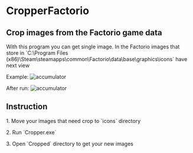 <h1>CropperFactorio</h1>
<h2>Crop images from the Factorio game data</h2>
<p>With this program you can get single image. In the Factorio images that store in `C:\Program Files (x86)\Steam\steamapps\common\Factorio\data\base\graphics\icons` have next view</p>

Example:
![accumulator](https://user-images.githubusercontent.com/70232130/209588461-f4ea3b9e-cace-48bc-abab-318a0589fb1a.png)

After run:
![accumulator](https://user-images.githubusercontent.com/70232130/209588490-d6182350-26d0-44f2-bad4-1c123d3680e2.png)

<h2>Instruction</h2>
<p>1. Move your images that need crop to `icons` directory</p>
<p>2. Run `Cropper.exe`</p>
<p>3. Open `Cropped` directory to get your new images</p>
